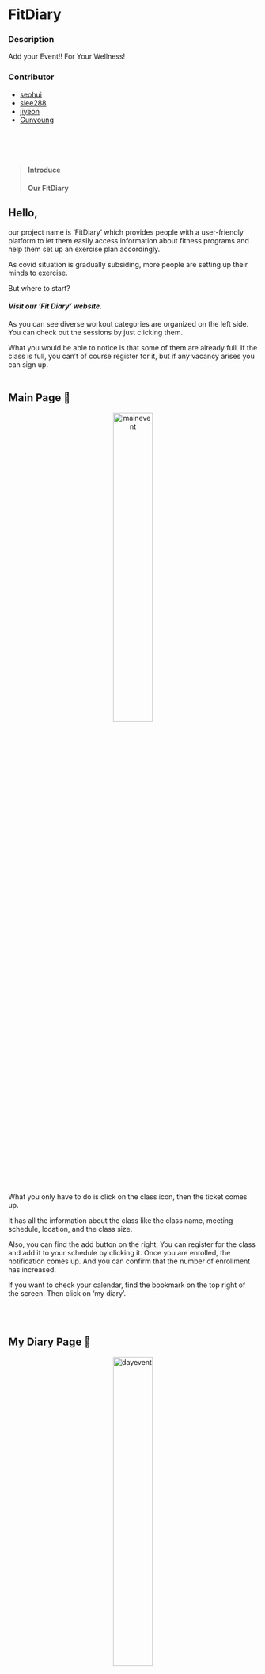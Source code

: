 # FitDiary

### Description

Add your Event!! For Your Wellness!

### Contributor

-  [seohui](https://github.com/seohui548)
-  [slee288](https://github.com/slee288)
-  [jiyeon]()
-  [Gunyoung]()



<br/>
<br/>
<br/>

> #### Introduce
>
> #### Our FitDiary



## Hello, 

our project name is ‘FitDiary’ which provides people with a user-friendly platform to let them easily access information about fitness programs and help them set up an exercise plan accordingly.

As covid situation is gradually subsiding, more people are setting up their minds to exercise.

But where to start?

#### *Visit our ‘Fit Diary’ website.*

As you can see diverse workout categories are organized on the left side. You can check out the sessions by just clicking them.

What you would be able to notice is that some of them are already full. If the class is full, you can’t of course register for it, but if any vacancy arises you can sign up.
<br/>
<br/>


## Main Page 🙌

<p align="center"><img src="https://user-images.githubusercontent.com/44580674/141679447-a4c3641f-6c27-4dcc-b6b4-737003b1aa43.gif" alt="mainevent" width="40%" height="40%"/></p>

What you only have to do is click on the class icon, then the ticket comes up.

It has all the information about the class like the class name, meeting schedule, location, and the class size.

Also, you can find the add button on the right. You can register for the class and add it to your schedule by clicking it. Once you are enrolled, the notification comes up. And you can confirm that the number of enrollment has increased.

If you want to check your calendar, find the bookmark on the top right of the screen. Then click on ‘my diary’.

<br/>
<br/>

## My Diary Page 📌

<p align="center"><img src="https://user-images.githubusercontent.com/44580674/141679451-886b2257-f099-447b-94a2-4b81defd3bd0.gif" alt="dayevent" width="40%" height="40%" /></p>

Okay, we’re on a my diary page, which is a personal workout calendar.

As you can see, the calendar is on a monthly basis and the classes that you’ve added are already automatically updated. If you want to micromanage your schedule by date, just click the date you want. And here are the classes scheduled for you.

That’s it! 😎

we hope that people can easily access information about diverse fitness programs and manage their schedule freely through this website.

<br/>
<br/>

## Related

<br/>
<p float="left">
<img src="https://user-images.githubusercontent.com/44580674/141680749-3e2d76e7-1c5d-4012-be4f-0d97ed2c20b4.jpg" alt="mlh" width="20%" height="20%"/>
<img src="https://user-images.githubusercontent.com/44580674/141680752-cfe81075-d44c-4911-8545-995a3d2de69f.png" alt="HackFit_slideshow" width="30%" height="30%"/>
<img src="https://user-images.githubusercontent.com/44580674/141680750-ddaed050-c2ed-40b5-af4e-46f368ce56fc.png" alt="dev" width="30%" height="30%"/>
</p>
- [HackFit](https://organize.mlh.io/participants/events/7563-hackfit)
<br/>
<br/>
Thank you!! 🍕
<br/>
<br/>
